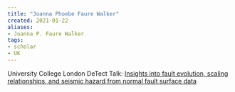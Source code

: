 ```yaml
---
title: "Joanna Phoebe Faure Walker"
created: 2021-01-22
aliases:
- Joanna P. Faure Walker
tags:
- scholar
- UK
---
```


University College London
DeTect Talk: [Insights into fault evolution, scaling relationships, and seismic hazard from normal fault surface data](https://u-paris.zoom.us/rec/play/DNuJAxvLysDogxm4UqBt14TmMJTxEgUtZ6ZyKUWQSWyl10Z2rzjD7FRQbJ_hAz3kCGgjhzaUyF2hkY1w.z09eC4x5yNB5KXv9)

